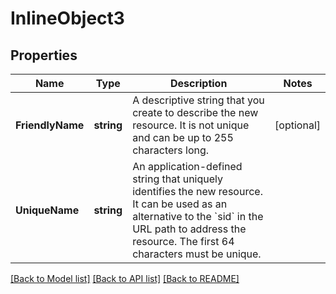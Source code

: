 # InlineObject3

## Properties

Name | Type | Description | Notes
------------ | ------------- | ------------- | -------------
**FriendlyName** | **string** | A descriptive string that you create to describe the new resource. It is not unique and can be up to 255 characters long. | [optional] 
**UniqueName** | **string** | An application-defined string that uniquely identifies the new resource. It can be used as an alternative to the &#x60;sid&#x60; in the URL path to address the resource. The first 64 characters must be unique. | 

[[Back to Model list]](../README.md#documentation-for-models) [[Back to API list]](../README.md#documentation-for-api-endpoints) [[Back to README]](../README.md)


